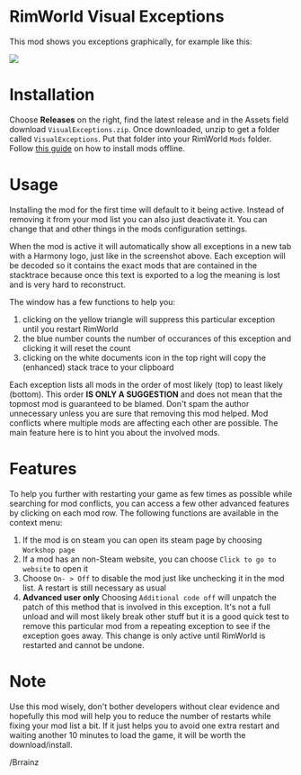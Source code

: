 # RimWorld Visual Exceptions

This mod shows you exceptions graphically, for example like this:

<img src="https://i.imgur.com/EeHDKz1.png"/>

# Installation

Choose **Releases** on the right, find the latest release and in the Assets field download `VisualExceptions.zip`. Once downloaded, unzip to get a folder called `VisualExceptions`. Put that folder into your RimWorld `Mods` folder. Follow [this guide](https://rimworldwiki.com/wiki/Installing_mods) on how to install mods offline.

# Usage

Installing the mod for the first time will default to it being active. Instead of removing it from your mod list you can also just deactivate it. You can change that and other things in the mods configuration settings.

When the mod is active it will automatically show all exceptions in a new tab with a Harmony logo, just like in the screenshot above. Each exception will be decoded so it contains the exact mods that are contained in the stacktrace because once this text is exported to a log the meaning is lost and is very hard to reconstruct.

The window has a few functions to help you:

1) clicking on the yellow triangle will suppress this particular exception until you restart RimWorld
2) the blue number counts the number of occurances of this exception and clicking it will reset the count
3) clicking on the white documents icon in the top right will copy the (enhanced) stack trace to your clipboard

Each exception lists all mods in the order of most likely (top) to least likely (bottom). This order **IS ONLY A SUGGESTION** and does not mean that the topmost mod is guaranteed to be blamed. Don't spam the author unnecessary unless you are sure that removing this mod helped. Mod conflicts where multiple mods are affecting each other are possible. The main feature here is to hint you about the involved mods.

# Features

To help you further with restarting your game as few times as possible while searching for mod conflicts, you can access a few other advanced features by clicking on each mod row. The following functions are available in the context menu:

1) If the mod is on steam you can open its steam page by choosing `Workshop page`
2) If a mod has an non-Steam website, you can choose `Click to go to website` to open it
3) Choose `On- > Off` to disable the mod just like unchecking it in the mod list. A restart is still necessary as usual
4) **Advanced user only** Choosing `Additional code off` will unpatch the patch of this method that is involved in this exception. It's not a full unload and will most likely break other stuff but it is a good quick test to remove this particular mod from a repeating exception to see if the exception goes away. This change is only active until RimWorld is restarted and cannot be undone.

# Note

Use this mod wisely, don't bother developers without clear evidence and hopefully this mod will help you to reduce the number of restarts while fixing your mod list a bit. If it just helps you to avoid one extra restart and waiting another 10 minutes to load the game, it will be worth the download/install.

/Brrainz
